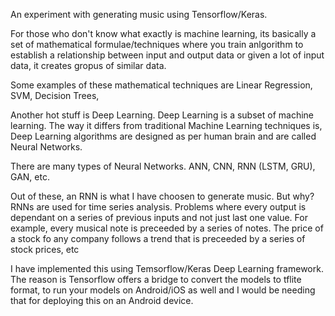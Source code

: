 An experiment with generating music using Tensorflow/Keras.

For those who don't know what exactly is machine learning, its basically a set of mathematical formulae/techniques
where you train anlgorithm to establish a relationship between input and output data or given a lot of input data, 
it creates gropus of similar data. 

Some examples of these mathematical techniques are Linear Regression, SVM, Decision Trees, 

Another hot stuff is Deep Learning. Deep Learning is a subset of machine learning. The way it differs from traditional
Machine Learning techniques is, Deep Learning algorithms are designed as per human brain and are called Neural Networks.

There are many types of Neural Networks. ANN, CNN, RNN (LSTM, GRU), GAN, etc.

Out of these, an RNN is what I have choosen to generate music. But why? RNNs are used for time series analysis. Problems where 
every output is dependant on a series of previous inputs and not just last one value. 
For example, every musical note is preceeded by a series of notes. The price of a stock fo any company follows a trend 
that is preceeded by a series of stock prices, etc

I have implemented this using Temsorflow/Keras Deep Learning framework. 
The reason is Tensorflow offers a bridge to convert the models to tflite format, to run your models on Android/iOS as well and I would be needing that for deploying this on an Android device. 

